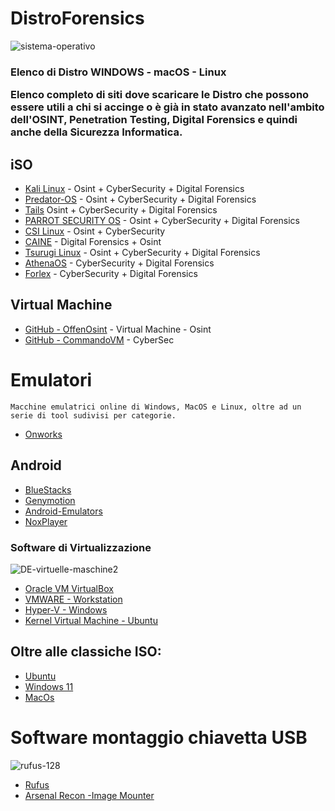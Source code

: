 # DistroForensics
![sistema-operativo](https://user-images.githubusercontent.com/98583912/191450193-36100a5d-4c2e-4a75-b4b3-5bf1e2e2eac1.jpg)

<h3><p class="fw-bold">Elenco di Distro WINDOWS - macOS - Linux

Elenco completo di siti dove scaricare le Distro che possono essere utili a chi si accinge o è già in stato avanzato nell'ambito dell'OSINT, Penetration Testing, Digital Forensics e quindi anche della Sicurezza Informatica.

## iSO 
- [Kali Linux](https://bit.ly/hj265_kali) - Osint + CyberSecurity + Digital Forensics
- [Predator-OS](https://predator-os.com) - Osint + CyberSecurity + Digital Forensics
- [Tails](https://bit.ly/hj265_tails) Osint + CyberSecurity + Digital Forensics
- [PARROT SECURITY OS](https://lnkd.in/d4z-SWut) - Osint + CyberSecurity + Digital Forensics
- [CSI Linux](https://lnkd.in/dw5su-Cj) - Osint + CyberSecurity
- [CAINE](https://bit.ly/hj265_caine) - Digital Forensics + Osint
- [Tsurugi Linux](https://lnkd.in/dat5feg5) - Osint + CyberSecurity + Digital Forensics
- [AthenaOS](https://lnkd.in/dp_XPTH6) - CyberSecurity + Digital Forensics
- [Forlex](https://lnkd.in/dtXW7yv2) - CyberSecurity + Digital Forensics

## Virtual Machine
- [GitHub - OffenOsint](https://lnkd.in/dCjvQ8QG) - Virtual Machine - Osint
- [GitHub - CommandoVM](https://lnkd.in/dVvG5Ctp) - CyberSec

# Emulatori

```
Macchine emulatrici online di Windows, MacOS e Linux, oltre ad un serie di tool sudivisi per categorie.
```


- [Onworks](https://www.onworks.net/)

## Android
- [BlueStacks](https://www.bluestacks.com/it/index.html)
- [Genymotion](https://www.genymotion.com/)
- [Android-Emulators](https://android-emulators.com/amiduos)
- [NoxPlayer](https://www.bignox.com/)

### Software di Virtualizzazione 
![DE-virtuelle-maschine2](https://user-images.githubusercontent.com/98583912/191456702-ad973540-2dbb-4f8a-8f1c-7982efbdfedb.png)
- [Oracle VM VirtualBox](https://www.virtualbox.org/)
- [VMWARE - Workstation](https://www.vmware.com/it/products/workstation-pro.html)
- [Hyper-V - Windows](https://learn.microsoft.com/it-it/virtualization/hyper-v-on-windows/quick-start/enable-hyper-v)
- [Kernel Virtual Machine - Ubuntu](https://www.linux-kvm.org/page/Main_Page)


## Oltre alle classiche ISO:
- [Ubuntu](https://lnkd.in/deF4wffK)
- [Windows 11](https://lnkd.in/dRbe3-YZ)
- [MacOs](https://lnkd.in/djqJXc7R)



# Software montaggio chiavetta USB
![rufus-128](https://user-images.githubusercontent.com/98583912/191453153-342a2017-bb4e-4893-a078-5ea43d9d716b.png)

 - [Rufus](https://rufus.ie/it/)
 - [Arsenal Recon -Image Mounter](https://arsenalrecon.com/products/arsenal-image-mounter)
 </p><h3>
